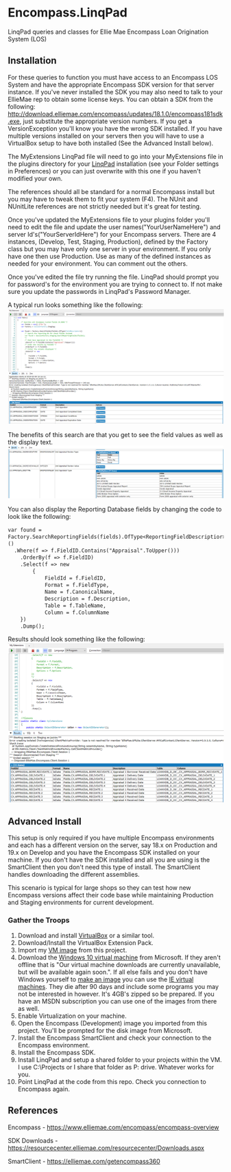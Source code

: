 # Encompass.LinqPad
LinqPad queries and classes for Ellie Mae Encompass Loan Origination System (LOS)

## Installation

For these queries to function you must have access to an Encompass LOS System and have the appropriate Encompass SDK version for that server instance. If you've never installed the SDK you may also need to talk to your EllieMae rep to obtain some license keys. You can obtain a SDK from the following: http://download.elliemae.com/encompass/updates/18.1.0/encompass181sdk.exe, just substitute the appropriate version numbers. If you get a VersionException you'll know you have the wrong SDK installed. If you have multiple versions installed on your servers then you will have to use a VirtualBox setup to have both installed (See the Advanced Install below).

The MyExtensions LinqPad file will need to go into your MyExtensions file in the plugins directory for your [LinqPad](https://www.linqpad.net/) installation (see your Folder settings in Preferences) or you can just overwrite with this one if you haven't modified your own.

The references should all be standard for a normal Encompass install but you may have to tweak them to fit your system (F4). The NUnit and NUnitLite references are not strictly needed but it's great for testing.

Once you've updated the MyExtensions file to your plugins folder you'll need to edit the file and update the user names("YourUserNameHere") and server Id's("YourServerIdHere") for your Encompass servers. There are 4 instances, (Develop, Test, Staging, Production), defined by the Factory class but you may have only one server in your environment. If you only have one then use Production. Use as many of the defined instances as needed for your environment. You can comment out the others.

Once you've edited the file try running the file. LinqPad should prompt you for password's for the environment you are trying to connect to. If not make sure you update the passwords in LinqPad's Password Manager.

A typical run looks something like the following:
![Field Search Results](docs/field_search_results.png)

The benefits of this search are that you get to see the field values as well as the display text.
![Field Values](docs/field_search_values_results.png)

You can also display the Reporting Database fields by changing the code to look like the following:
```
var found = Factory.SearchReportingFields(fields).OfType<ReportingFieldDescriptior>()
  .Where(f => f.FieldID.Contains("Appraisal".ToUpper()))
	.OrderBy(f => f.FieldID)
	.Select(f => new
		{
			FieldId = f.FieldID,
			Format = f.FieldType,
			Name = f.CanonicalName,
			Description = f.Description,
			Table = f.TableName,
			Column = f.ColumnName
	})
	.Dump();
```
Results should look something like the following:
![Reporting Field Search Results](docs/reporting_field_search_results.png)

## Advanced Install
This setup is only required if you have multiple Encompass environments and each has a different version on the server, say 18.x on Production and 19.x on Develop and you have the Encompass SDK installed on your machine. If you don't have the SDK installed and all you are using is the SmartClient then you don't need this type of install. The SmartClient handles downloading the different assemblies.

This scenario is typical for large shops so they can test how new Encompass versions affect their code base while maintaining Production and Staging environments for current development.

### Gather the Troops
1. Download and install [VirtualBox](https://www.virtualbox.org/) or a similar tool.
2. Download/Install the VirtualBox Extension Pack.
3. Import my [VM image](VMs/Encompass-Development.ova) from this project.
4. Download the [Windows 10 virtual machine](https://developer.microsoft.com/en-us/windows/downloads/virtual-machines) from Microsoft. If they aren't offline that is "Our virtual machine downloads are currently unavailable, but will be available again soon.". If all else fails and you don't have Windows yourself to [make an image](https://www.itworld.com/article/2954567/how-to-create-a-windows-10-virtual-machine-in-virtualbox.html) you can use the [IE virtual machines](https://developer.microsoft.com/en-us/microsoft-edge/tools/vms/). They die after 90 days and include some programs you may not be interested in however. It's 4GB's zipped so be prepared. If you have an MSDN subscription you can use one of the images from there as well.
5. Enable Virtualization on your machine.
6. Open the Encompass (Development) image you imported from this project. You'll be prompted for the disk image from Microsoft.
7. Install the Encompass SmartClient and check your connection to the Encompass environment.
8. Install the Encompass SDK.
9. Install LinqPad and setup a shared folder to your projects within the VM. I use C:\Projects or I share that folder as P: drive. Whatever works for you.
10. Point LinqPad at the code from this repo. Check you connection to Encompass again.

## References
Encompass - https://www.elliemae.com/encompass/encompass-overview

SDK Downloads - https://resourcecenter.elliemae.com/resourcecenter/Downloads.aspx

SmartClient - https://elliemae.com/getencompass360
